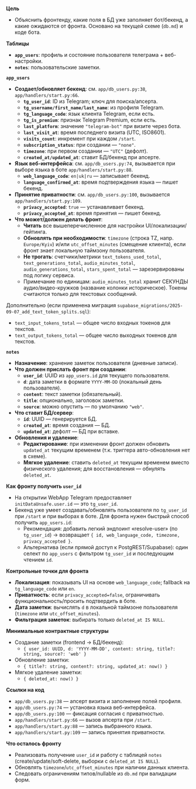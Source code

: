 **Цель**
- Объяснить фронтенду, какие поля в БД уже заполняет бот/бекенд, а какие ожидаются от фронта. Основано на текущей схеме (`db.md`) и коде бота.

**Таблицы**
- **`app_users`**: профиль и состояние пользователя телеграма + веб-настройки.
- **`notes`**: пользовательские заметки.

**`app_users`**
- **Создает/обновляет бекенд**: см. `app/db_users.py:38`, `app/handlers/start.py:66`.
  - **`tg_user_id`**: ID из Telegram; ключ для поиска/апсерта.
  - **`tg_username/first_name/last_name`**: из профиля Telegram.
  - **`tg_language_code`**: язык клиента Telegram, если есть.
  - **`tg_is_premium`**: признак Telegram Premium, если есть.
  - **`last_platform`**: значение `"telegram-bot"` при визите через бота.
  - **`last_visit_at`**: время последнего визита (UTC, ISO8601).
  - **`visits_count`**: инкремент при каждом `/start`.
  - **`subscription_status`**: при создании — `"none"`.
  - **`timezone`**: при первом создании — `"UTC"` (дефолт).
  - **`created_at/updated_at`**: ставит БД/бекенд при апсерте.
- **Язык веб-интерфейса**: см. `app/db_users.py:74`, вызывается при выборе языка в боте `app/handlers/start.py:88`.
  - **`web_language_code`**: `en|uk|ru` — записывает бекенд.
  - **`language_confirmed_at`**: время подтверждения языка — пишет бекенд.
- **Принятие приватности**: см. `app/db_users.py:100`, вызывается `app/handlers/start.py:109`.
  - **`privacy_accepted`**: `true` — устанавливает бекенд.
  - **`privacy_accepted_at`**: время принятия — пишет бекенд.
- **Что может/должен делать фронт**:
  - **Читать** все вышеперечисленное для настройки UI/локализации/гейтинга.
  - **Обновлять при необходимости**: `timezone` (строка TZ, напр. `Europe/Kyiv`) и/или `utc_offset_minutes` (смещение клиента), если фронт знает локальную таймзону пользователя.
  - **Не трогать**: счетчики/метрики `text_tokens_used_total`, `text_generations_total`, `audio_minutes_total`, `audio_generations_total`, `stars_spent_total` — зарезервированы под логику сервиса.
  - Примечание по единицам: `audio_minutes_total` хранит СЕКУНДЫ аудио/видео-кружков (название колонки историческое). Токены считаются только для текстовых сообщений.

Дополнительно (если применена миграция `supabase_migrations/2025-09-07_add_text_token_splits.sql`):

- `text_input_tokens_total` — общее число входных токенов для текстов.
- `text_output_tokens_total` — общее число выходных токенов для текстов.

**`notes`**
- **Назначение**: хранение заметок пользователя (дневные записи).
- **Что должен прислать фронт при создании**:
  - **`user_id`**: UUID из `app_users.id` для текущего пользователя.
  - **`d`**: дата заметки в формате `YYYY-MM-DD` (локальный день пользователя).
  - **`content`**: текст заметки (обязательный).
  - **`title`**: опционально, заголовок заметки.
  - **`source`**: можно опустить — по умолчанию `"web"`.
- **Что ставит БД/сервер**:
  - **`id`**: UUID — генерируется БД.
  - **`created_at`**: время создания — БД.
  - **`updated_at`**: дефолт — БД при вставке.
- **Обновления и удаление**:
  - **Редактирование**: при изменении фронт должен обновить `updated_at` текущим временем (т.к. триггера авто-обновления нет в схеме).
  - **Мягкое удаление**: ставить `deleted_at` текущим временем вместо физического удаления; для восстановления — обнулять `deleted_at`.

**Как фронту получить `user_id`**
- На открытии WebApp Telegram предоставляет `initDataUnsafe.user.id` — это `tg_user_id`.
- Бекенд уже умеет создавать/обновлять пользователя по `tg_user_id` при `/start` и при выборах в боте. Для фронта нужен быстрый способ получить `app_users.id`:
  - Рекомендация: добавить легкий эндпоинт «resolve-user» (по `tg_user_id`) → возвращает `{ id, web_language_code, timezone, privacy_accepted }`.
  - Альтернатива (если прямой доступ к PostgREST/Supabase): один селект по `app_users` с фильтром `tg_user_id` и последующим чтением `id`.

**Контрольные точки для фронта**
- **Локализация**: показывать UI на основе `web_language_code`; fallback на `tg_language_code` или `en`.
- **Приватность**: если `privacy_accepted=false`, ограничивать функциональность/просить подтвердить в боте.
- **Дата заметки**: вычислять `d` в локальной таймзоне пользователя (`timezone` или `utc_offset_minutes`).
- **Фильтрация заметок**: выбирать только `deleted_at IS NULL`.

**Минимальные контрактные структуры**
- Создание заметки (frontend → БД/бекенд):
  - `{ user_id: UUID, d: 'YYYY-MM-DD', content: string, title?: string, source?: 'web' }`
- Обновление заметки:
  - `{ title?: string, content?: string, updated_at: now() }`
- Мягкое удаление заметки:
  - `{ deleted_at: now() }`

**Ссылки на код**
- `app/db_users.py:38` — апсерт визита и заполнение полей профиля.
- `app/db_users.py:74` — установка языка веб-интерфейса.
- `app/db_users.py:100` — фиксация согласия с приватностью.
- `app/handlers/start.py:66` — вызов апсерта при `/start`.
- `app/handlers/start.py:88` — запись выбранного языка.
- `app/handlers/start.py:109` — запись принятия приватности.

**Что осталось фронту**
- Реализовать получение `user_id` и работу с таблицей `notes` (create/update/soft-delete, выборки с `deleted_at IS NULL`).
- Обновлять `timezone`/`utc_offset_minutes` при наличии данных клиента.
- Следовать ограничениям типов/nullable из `db.md` при валидации форм.
